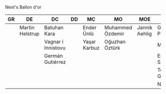 Next's Ballon d'or 

| GR  | DE              | DC                 | DD  | MC           | MO               | MOE           | MOD               | PL          |
| --- | --------------- | ------------------ | --- | ------------ | ---------------- | ------------- | ----------------- | ----------- |
|     | Martin Helstrup | Batuhan Kara       |     | Ender Ünlü   | Muhammed Özdemir | Jannik Aehlig | Giorgio Perazzi   | Deniz Barut |
|     |                 | Vagnar í Innistovu |     | Yaşar Karbuz | Oğuzhan Öztürk   |               | Matheus           |             |
|     |                 | Germán Gutiérrez   |     |              |                  |               | Emanuele Saffioti |             |
|     |                 |                    |     |              |                  |               | Toprak Gümüş      |             |
|     |                 |                    |     |              |                  |               | Nadson            |             |
